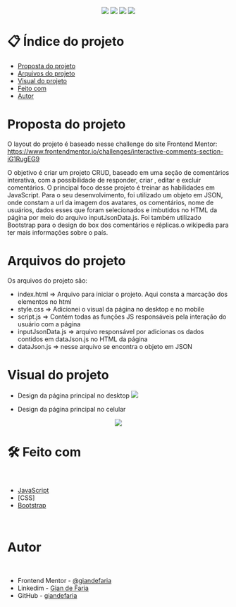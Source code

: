 <p align="center">
  <image
  src="https://img.shields.io/github/languages/count/giandefaria/interactive-comments-section-main"
  />
  <image
  src="https://img.shields.io/github/languages/top/giandefaria/interactive-comments-section-main"
  />
  <image
  src="https://img.shields.io/github/last-commit/giandefaria/interactive-comments-section-main"
  />
  <image
  src="https://img.shields.io/github/watchers/giandefaria/interactive-comments-section-main"
  />
</p>

# 📋 Índice do projeto


- [Proposta do projeto](#id01)
- [Arquivos do projeto](#id03)
- [Visual do projeto](#id04)
- [Feito com](#id05)
- [Autor](#id07)

# Proposta do projeto <a name="id01"></a>

O layout do projeto é baseado nesse challenge do site Frontend Mentor: https://www.frontendmentor.io/challenges/interactive-comments-section-iG1RugEG9


O objetivo é criar um projeto CRUD, baseado em uma seção de comentários interativa, com a possibilidade de responder, criar , editar e excluir comentários. O principal foco desse projeto é treinar as habilidades em JavaScript. Para o seu desenvolvimento, foi utilizado um objeto em JSON, onde constam a url da imagem dos avatares, os comentários, nome de usuários, dados esses que foram selecionados e imbutidos no HTML da página por meio do arquivo inputJsonData.js. Foi também utilizado Bootstrap para o design do box dos comentários e réplicas.o wikipedia para ter mais informações sobre o país.


# Arquivos do projeto <a name="id03"> </a>

Os arquivos do projeto são: 
* index.html => Arquivo para iniciar o projeto. Aqui consta a marcação dos elementos no html
* style.css => Adicionei o visual da página no desktop e no mobile
* script.js => Contém todas as funções JS responsáveis pela interação do usuário com a página
* inputJsonData.js => arquivo responsável por adicionas os dados contidos em dataJson.js no HTML da página
* dataJson.js => nesse arquivo se encontra o objeto em JSON

# Visual do projeto <a name="id04"></a>

<p align="center">

* Design da página principal no desktop
<image
src="./assets/design/desktop-preview.jpg"
/>

</p>

<p align="center">

* Design da página principal no celular
<div align="center">
  <image
  src="./assets/design/mobile-design.jpg"
  />
</div>

</p>


# 🛠 Feito com <a name="id05"></a>

<br />

- [JavaScript](https://www.ecma-international.org/publications-and-standards/standards/ecma-262/)
- [CSS]
- [Bootstrap](https://getbootstrap.com/)


<br />


# Autor <a name="id07"></a>

<br />

- Frontend Mentor - [@giandefaria](https://www.frontendmentor.io/profile/giandefaria)
- Linkedim - [Gian de Faria](www.linkedin.com/in/gianfaria)
- GitHub - [giandefaria](https://github.com/giandefaria)
